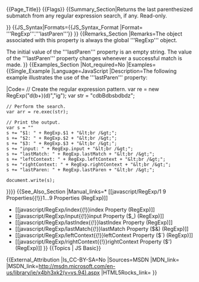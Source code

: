 {{Page_Title}}
{{Flags}}
{{Summary_Section|Returns the last parenthesized submatch from any regular expression search, if any. Read-only.

}}
{{JS_Syntax|Formats={{JS_Syntax_Format
|Format= '''RegExp'''.'''lastParen'''}}
}}
{{Remarks_Section
|Remarks=The object associated with this property is always the global '''RegExp''' object.

The initial value of the '''lastParen''' property is an empty string. The value of the '''lastParen''' property changes whenever a successful match is made.
}}
{{Examples_Section
|Not_required=No
|Examples={{Single_Example
|Language=JavaScript
|Description=The following example illustrates the use of the '''lastParen''' property:

|Code= // Create the regular expression pattern.
    var re = new RegExp("d(b+)(d)","ig");
    var str = "cdbBdbsbdbdz";
 
    // Perform the search.
    var arr = re.exec(str);
 
    // Print the output.
    var s = "" 
    s += "$1: " + RegExp.$1 + "&lt;br /&gt;";
    s += "$2: " + RegExp.$2 + "&lt;br /&gt;";
    s += "$3: " + RegExp.$3 + "&lt;br /&gt;";
    s += "input: " + RegExp.input + "&lt;br /&gt;";
    s += "lastMatch: " + RegExp.lastMatch + "&lt;br /&gt;";
    s += "leftContext: " + RegExp.leftContext + "&lt;br /&gt;";
    s += "rightContext: " + RegExp.rightContext + "&lt;br /&gt;"; 
    s += "lastParen: " + RegExp.lastParen + "&lt;br /&gt;";
 
    document.write(s);
}}}}
{{See_Also_Section
|Manual_links=* [[javascript/RegExp/1 9 Properties{{!}}$1...$9 Properties (RegExp)]]
* [[javascript/RegExp/index{{!}}index Property (RegExp)]]
* [[javascript/RegExp/input{{!}}input Property ($_) (RegExp)]]
* [[javascript/RegExp/lastIndex{{!}}lastIndex Property (RegExp)]]
* [[javascript/RegExp/lastMatch{{!}}lastMatch Property ($&#38;) (RegExp)]]
* [[javascript/RegExp/leftContext{{!}}leftContext Property ($`) (RegExp)]]
* [[javascript/RegExp/rightContext{{!}}rightContext Property ($') (RegExp)]]
}}
{{Topics | JS Basic}}

{{External_Attribution
|Is_CC-BY-SA=No
|Sources=MSDN
|MDN_link=
|MSDN_link=http://msdn.microsoft.com/en-us/library/ie/x4bh3xk2(v=vs.94).aspx
|HTML5Rocks_link=
}}